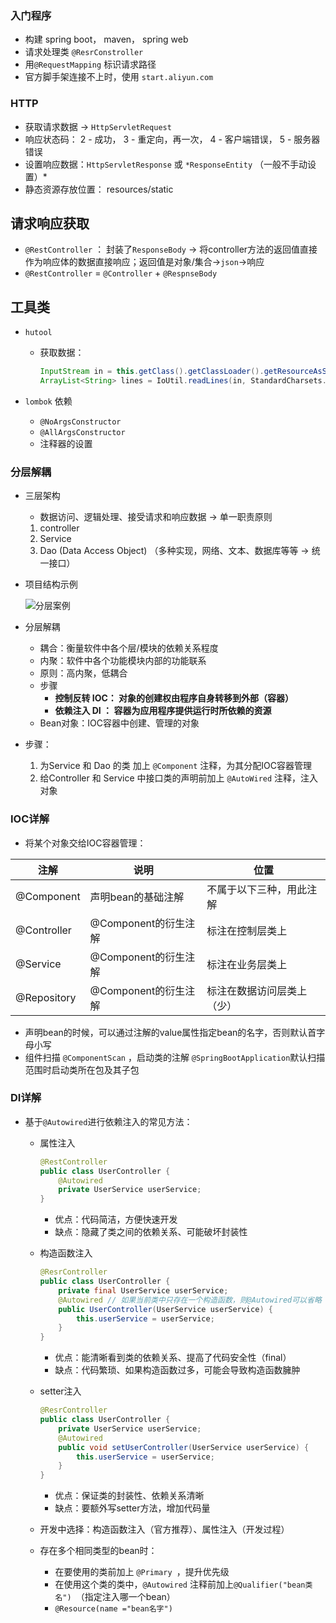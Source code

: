 ### 入门程序

- 构建 spring boot， maven， spring web
- 请求处理类 `@ResrConstroller`
- 用`@RequestMapping` 标识请求路径
- 官方脚手架连接不上时，使用 `start.aliyun.com`

### HTTP

- 获取请求数据 → `HttpServletRequest`
- 响应状态码： 2 - 成功， 3 - 重定向，再一次， 4 - 客户端错误， 5 - 服务器错误
- 设置响应数据：`HttpServletResponse` 或 `*ResponseEntity`  （一般不手动设置）*
- 静态资源存放位置： resources/static

## 请求响应获取

- `@RestController` ： 封装了`ResponseBody`  -> 将controller方法的返回值直接作为响应体的数据直接响应；返回值是对象/集合->`json`->响应
- `@RestController`  = `@Controller` + `@RespnseBody`

## 工具类

- `hutool`

  - 获取数据：

    ```java
    InputStream in = this.getClass().getClassLoader().getResourceAsStream("user.txt");
    ArrayList<String> lines = IoUtil.readLines(in, StandardCharsets.UTF_8, new ArrayList<>());
    ```

- `lombok` 依赖

  - `@NoArgsConstructor`
  - `@AllArgsConstructor`
  - 注释器的设置

### 分层解耦

- 三层架构

  - 数据访问、逻辑处理、接受请求和响应数据 → 单一职责原则

  1. controller
  2. Service
  3. Dao (Data Access Object) （多种实现，网络、文本、数据库等等 → 统一接口）

- 项目结构示例

  ![分层案例](D:\Zewang\Java_learning_java学习笔记\Notes\images\分层案例.png)

- 分层解耦

  - 耦合：衡量软件中各个层/模块的依赖关系程度
  - 内聚：软件中各个功能模块内部的功能联系
  - 原则：高内聚，低耦合
  - 步骤
    - **控制反转 IOC： 对象的创建权由程序自身转移到外部（容器）**
    - **依赖注入 DI ： 容器为应用程序提供运行时所依赖的资源**
  - Bean对象：IOC容器中创建、管理的对象

- 步骤：

  1. 为Service 和 Dao 的类 加上 `@Component` 注释，为其分配IOC容器管理
  2. 给Controller 和 Service 中接口类的声明前加上 `@AutoWired` 注释，注入对象

### IOC详解

+ 将某个对象交给IOC容器管理：

| 注解        | 说明                 | 位置                       |
| ----------- | -------------------- | -------------------------- |
| @Component  | 声明bean的基础注解   | 不属于以下三种，用此注解   |
| @Controller | @Component的衍生注解 | 标注在控制层类上           |
| @Service    | @Component的衍生注解 | 标注在业务层类上           |
| @Repository | @Component的衍生注解 | 标注在数据访问层类上（少） |

+  声明bean的时候，可以通过注解的value属性指定bean的名字，否则默认首字母小写
+ 组件扫描 `@ComponentScan` ，启动类的注解 `@SpringBootApplication`默认扫描范围时启动类所在包及其子包

### DI详解

+ 基于`@Autowired`进行依赖注入的常见方法：

  + 属性注入
    ```java
    @RestController
    public class UserController {
        @Autowired
        private UserService userService;
    }
    ```

    + 优点：代码简洁，方便快速开发
    + 缺点：隐藏了类之间的依赖关系、可能破坏封装性

  + 构造函数注入
    ```java
    @ResrController
    public class UserController {
        private final UserService userService;
        @Autowired // 如果当前类中只存在一个构造函数，则@Autowired可以省略
        public UserController(UserService userService) {
            this.userService = userService;
        }
    }
    ```

    + 优点：能清晰看到类的依赖关系、提高了代码安全性（final）
    + 缺点：代码繁琐、如果构造函数过多，可能会导致构造函数臃肿

  + setter注入
    ```java
    @ResrController
    public class UserController {
        private UserService userService;
        @Autowired
        public void setUserController(UserService userService) {
            this.userService = userService;
        }
    }
    ```

    + 优点：保证类的封装性、依赖关系清晰
    + 缺点：要额外写setter方法，增加代码量

  + 开发中选择：构造函数注入（官方推荐）、属性注入（开发过程）

  + 存在多个相同类型的bean时：
    + 在要使用的类前加上 `@Primary `，提升优先级
    + 在使用这个类的类中，`@Autowired` 注释前加上`@Qualifier("bean类名") `（指定注入哪一个bean）
    + `@Resource(name ="bean名字")` 